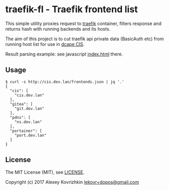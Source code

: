 # traefik-fl - Traefik frontend list

This simple utility proxies request to [traefik](https://traefik.io/) container,
filters response and returns hash with running backends and its hosts.

The aim of this project is to cut traefik api private data (BasicAuth etc) from running host list
for use in [dcape CIS](https://github.com/dopos/dcape/tree/master/apps/cis).

Result parsing example: see javascript [index.html](https://github.com/dopos/dcape/blob/master/apps/cis/html/index.html) there.

## Usage
```
$ curl -s http://cis.dev.lan/frontends.json | jq '.'
{
  "cis": [
    "cis.dev.lan"
  ],
  "gitea": [
    "git.dev.lan"
  ],
  "pdns": [
    "ns.dev.lan"
  ],
  "portainer": [
    "port.dev.lan"
  ]
}

```

## License

The MIT License (MIT), see [LICENSE](LICENSE).

Copyright (c) 2017 Alexey Kovrizhkin <lekovr+dopos@gmail.com>
